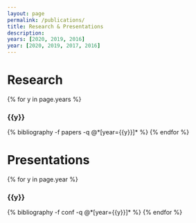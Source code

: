 ```yaml
---
layout: page
permalink: /publications/
title: Research & Presentations
description: 
years: [2020, 2019, 2016]
year: [2020, 2019, 2017, 2016]
---
```


# Research

{% for y in page.years %}
  <h3 class="year">{{y}}</h3>
  {% bibliography -f papers -q @*[year={{y}}]* %}
{% endfor %}

# Presentations

{% for y in page.year %}
  <h3 class="year">{{y}}</h3>
  {% bibliography -f conf -q @*[year={{y}}]* %}
{% endfor %}